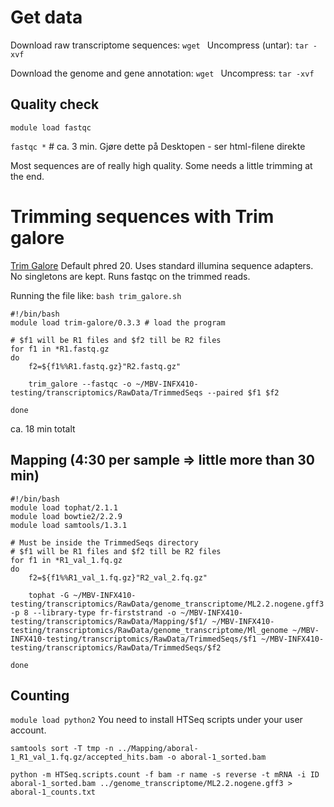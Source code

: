 # Get data

Download raw transcriptome sequences: `wget `
Uncompress (untar): `tar -xvf `

Download the genome and gene annotation: `wget `
Uncompress: `tar -xvf `

## Quality check
`module load fastqc`

`fastqc *` # ca. 3 min. Gjøre dette på Desktopen - ser html-filene direkte

Most sequences are of really high quality. Some needs a little trimming at the end. 


# Trimming sequences with Trim galore
[Trim Galore](http://www.bioinformatics.babraham.ac.uk/projects/trim_galore/)
Default phred 20. Uses standard illumina sequence adapters. No singletons are kept. Runs fastqc on the trimmed reads.

Running the file like: `bash trim_galore.sh`

```
#!/bin/bash
module load trim-galore/0.3.3 # load the program

# $f1 will be R1 files and $f2 till be R2 files
for f1 in *R1.fastq.gz
do
	f2=${f1%%R1.fastq.gz}"R2.fastq.gz"

    trim_galore --fastqc -o ~/MBV-INFX410-testing/transcriptomics/RawData/TrimmedSeqs --paired $f1 $f2

done
```

ca. 18 min totalt

## Mapping (4:30 per sample => little more than 30 min)

```
#!/bin/bash
module load tophat/2.1.1
module load bowtie2/2.2.9
module load samtools/1.3.1

# Must be inside the TrimmedSeqs directory
# $f1 will be R1 files and $f2 till be R2 files
for f1 in *R1_val_1.fq.gz
do
	f2=${f1%%R1_val_1.fq.gz}"R2_val_2.fq.gz"

    tophat -G ~/MBV-INFX410-testing/transcriptomics/RawData/genome_transcriptome/ML2.2.nogene.gff3 -p 8 --library-type fr-firststrand -o ~/MBV-INFX410-testing/transcriptomics/RawData/Mapping/$f1/ ~/MBV-INFX410-testing/transcriptomics/RawData/genome_transcriptome/Ml_genome ~/MBV-INFX410-testing/transcriptomics/RawData/TrimmedSeqs/$f1 ~/MBV-INFX410-testing/transcriptomics/RawData/TrimmedSeqs/$f2

done
```

## Counting

`module load python2` You need to install HTSeq scripts under your user account.

```
samtools sort -T tmp -n ../Mapping/aboral-1_R1_val_1.fq.gz/accepted_hits.bam -o aboral-1_sorted.bam

python -m HTSeq.scripts.count -f bam -r name -s reverse -t mRNA -i ID aboral-1_sorted.bam ../genome_transcriptome/ML2.2.nogene.gff3 > aboral-1_counts.txt
```